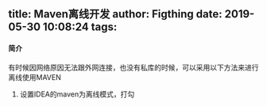 title: Maven离线开发
author: Figthing
date: 2019-05-30 10:08:24
tags:
---
#### 简介
有时候因网络原因无法跟外网连接，也没有私库的时候，可以采用以下方法来进行离线使用MAVEN

1. 设置IDEA的maven为离线模式，打勾
